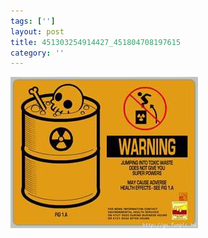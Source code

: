 ```yaml
---
tags: ['']
layout: post
title: 451303254914427_451804708197615
category: ''
---
```

![451303254914427_451804708197615](/uploads/2012-8-31-451303254914427_451804708197615.jpg)
